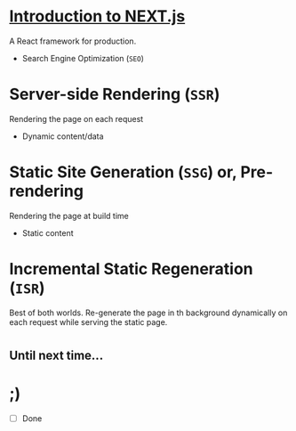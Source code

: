# [Introduction to NEXT.js](https://nextjs.org/)
A React framework for production. 

- Search Engine Optimization (`SEO`)


# Server-side Rendering (`SSR`)
Rendering the page on each request

- Dynamic content/data







#



# Static Site Generation (`SSG`) or, Pre-rendering
Rendering the page at build time

- Static content







#



# Incremental Static Regeneration (`ISR`)
Best of both worlds. Re-generate the page in th background dynamically on each request while serving the static page.





#


## Until next time...

# ;)

- [ ] Done
